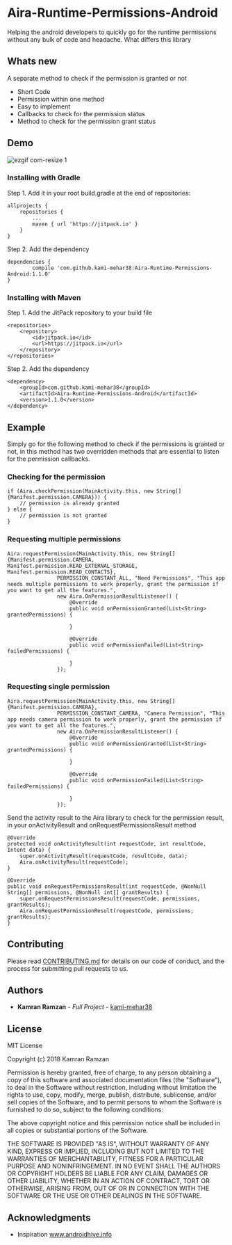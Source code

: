 # Aira-Runtime-Permissions-Android
Helping the android developers to quickly go for the runtime permissions without any bulk of code and headache.
What differs this library

## Whats new
A separate method to check if the permission is granted or not

* Short Code
* Permission within one method
* Easy to implement
* Callbacks to check for the permission status
* Method to check for the permission grant status

## Demo

![ezgif com-resize 1](https://user-images.githubusercontent.com/19648192/37361937-d5c53d24-2715-11e8-9d48-c739404e5f45.gif)

### Installing with Gradle

Step 1. Add it in your root build.gradle at the end of repositories:

	allprojects {
		repositories {
			...
			maven { url 'https://jitpack.io' }
		}
	}
Step 2. Add the dependency

	dependencies {
	        compile 'com.github.kami-mehar38:Aira-Runtime-Permissions-Android:1.1.0'
	}

### Installing with Maven

Step 1. Add the JitPack repository to your build file

	<repositories>
		<repository>
		    <id>jitpack.io</id>
		    <url>https://jitpack.io</url>
		</repository>
	</repositories>
  
Step 2. Add the dependency

	<dependency>
	    <groupId>com.github.kami-mehar38</groupId>
	    <artifactId>Aira-Runtime-Permissions-Android</artifactId>
	    <version>1.1.0</version>
	</dependency>

## Example

Simply go for the following method to check if the permissions is granted or not, in this method has two overridden methods that are essential to listen for the permission callbacks.

### Checking for the permission

	if (Aira.checkPermission(MainActivity.this, new String[]{Manifest.permission.CAMERA})) {
		// permission is already granted
	} else {
		// permission is not granted
	}

### Requesting multiple permissions

    Aira.requestPermission(MainActivity.this, new String[]{Manifest.permission.CAMERA, Manifest.permission.READ_EXTERNAL_STORAGE, Manifest.permission.READ_CONTACTS},
                    PERMISSION_CONSTANT_ALL, "Need Permissions", "This app needs multiple permissions to work properly, grant the permission if you want to get all the features.",
                    new Aira.OnPermissionResultListener() {
                        @Override
                        public void onPermissionGranted(List<String> grantedPermissions) {
                            
                        }

                        @Override
                        public void onPermissionFailed(List<String> failedPermissions) {
                            
                        }
                    });


### Requesting single permission

    Aira.requestPermission(MainActivity.this, new String[]{Manifest.permission.CAMERA},
                    PERMISSION_CONSTANT_CAMERA, "Camera Permission", "This app needs camera permission to work properly, grant the permission if you want to get all the features.",
                    new Aira.OnPermissionResultListener() {
                        @Override
                        public void onPermissionGranted(List<String> grantedPermissions) {
                            
                        }

                        @Override
                        public void onPermissionFailed(List<String> failedPermissions) {
                        
                        }
                    });
		    
Send the activity result to the Aira library to check for the permission result, in your onActivityResult and onRequestPermissionsResult method

    @Override
    protected void onActivityResult(int requestCode, int resultCode, Intent data) {
        super.onActivityResult(requestCode, resultCode, data);
        Aira.onActivityResult(requestCode);
    }
    
    @Override
    public void onRequestPermissionsResult(int requestCode, @NonNull String[] permissions, @NonNull int[] grantResults) {
        super.onRequestPermissionsResult(requestCode, permissions, grantResults);
        Aira.onRequestPermissionResult(requestCode, permissions, grantResults);
    }

## Contributing

Please read [CONTRIBUTING.md](https://github.com/kami-mehar38/Aira-Runtime-Permissions-Android) for details on our code of conduct, and the process for submitting pull requests to us.


## Authors

* **Kamran Ramzan** - *Full Project* - [kami-mehar38](https://github.com/kami-mehar38)

## License

MIT License

Copyright (c) 2018 Kamran Ramzan

Permission is hereby granted, free of charge, to any person obtaining a copy
of this software and associated documentation files (the "Software"), to deal
in the Software without restriction, including without limitation the rights
to use, copy, modify, merge, publish, distribute, sublicense, and/or sell
copies of the Software, and to permit persons to whom the Software is
furnished to do so, subject to the following conditions:

The above copyright notice and this permission notice shall be included in all
copies or substantial portions of the Software.

THE SOFTWARE IS PROVIDED "AS IS", WITHOUT WARRANTY OF ANY KIND, EXPRESS OR
IMPLIED, INCLUDING BUT NOT LIMITED TO THE WARRANTIES OF MERCHANTABILITY,
FITNESS FOR A PARTICULAR PURPOSE AND NONINFRINGEMENT. IN NO EVENT SHALL THE
AUTHORS OR COPYRIGHT HOLDERS BE LIABLE FOR ANY CLAIM, DAMAGES OR OTHER
LIABILITY, WHETHER IN AN ACTION OF CONTRACT, TORT OR OTHERWISE, ARISING FROM,
OUT OF OR IN CONNECTION WITH THE SOFTWARE OR THE USE OR OTHER DEALINGS IN THE
SOFTWARE.

## Acknowledgments
* Inspiration www.androidhive.info
